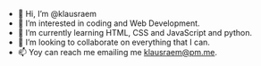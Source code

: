 - 👋 Hi, I’m @klausraem
- 👀 I’m interested in coding and Web Development.
- 🌱 I’m currently learning HTML, CSS and JavaScript and python.
- 💞️ I’m looking to collaborate on everything that I can.
- 📫 Yoy can reach me emailing me klausraem@pm.me.


<!---
klausraem/klausraem is a ✨ special ✨ repository because its `README.md` (this file) appears on your GitHub profile.
You can click the Preview link to take a look at your changes.
--->
